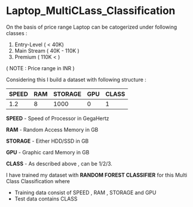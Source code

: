 # Laptop_MultiCLass_Classification

On the basis of price range Laptop can be catogerized under following classes :

1. Entry-Level ( < 40K)
2. Main Stream ( 40K - 110K )
3. Premium     ( 110K < )

( NOTE : Price range in INR )

Considering this I build a dataset with following structure :

SPEED	| RAM | STORAGE | GPU | CLASS
----- | --- | ------- | --- | -----
1.2 |	8 | 1000 | 0 | 1

__SPEED__ - Speed of Processor in GegaHertz

__RAM__  - Random Access Memory in GB

__STORAGE__ - Either HDD/SSD in GB

__GPU__ - Graphic card Memory in GB

__CLASS__  - As described above , can be 1/2/3.


I have trained my dataset with  __RANDOM FOREST CLASSIFIER__  for this Multi Class Classification where

* Training data consist of SPEED , RAM  ,  STORAGE and GPU 
* Test data contains CLASS


